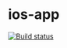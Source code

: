 # ios-app

[![Build status](https://build.appcenter.ms/v0.1/apps/757ee643-5aae-484c-b780-d044d7073389/branches/main/badge)](https://appcenter.ms)
